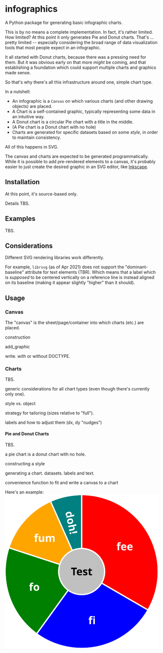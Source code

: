 # infographics

A Python package for generating basic infographic charts.

This is by no means a complete implementation.  In fact, it's rather limited.  How limited?  At this point it only generates Pie and Donut charts.  That's ... pretty limited -- especially considering the broad range of data visualization tools that most people expect in an infographic.

It all started with Donut charts, because there was a pressing need for them.  But it was obvious early on that more _might_ be coming, and that establishing a foundation which could support multiple charts and graphics made sense.

So that's why there's all this infrastructure around one, simple chart type.

In a nutshell:

* An infographic is a `Canvas` on which various charts (and other drawing objects) are placed.
* A Chart is a self-contained graphic, typically representing some data in an intuitive way.
* A Donut chart is a circular Pie chart with a title in the middle.
* (A Pie chart is a Donut chart with no hole)
* Charts are generated for specific datasets based on some _style_, in order to maintain consistency.

All of this happens in SVG.

The canvas and charts are expected to be generated programmatically. While it is possible to add pre-rendered elements to a canvas, it's probably easier to just create the desired graphic in an SVG editor, like [Inkscape](https://inkscape.org).

## Installation

At this point, it's source-based only.

Details TBS.

## Examples

TBS.

## Considerations

Different SVG rendering libraries work differently.

For example, `librsvg` (as of Apr 2021) does not support the "dominant-baseline" attribute for text elements (TBR).  Which means that a label which is _supposed_ to be centered vertically on a reference line is instead aligned on its baseline (making it appear slightly "higher" than it should).

## Usage

### Canvas
The "canvas" is the sheet/page/container into which charts (etc.) are placed.

construction

add_graphic

write. with or without DOCTYPE.

### Charts

TBS.

generic considerations for all chart types (even though there's currently only one).

style vs. object

strategy for tailoring (sizes relative to "full").

labels and how to adjust them (dx, dy "nudges")

#### Pie and Donut Charts

TBS.

a pie chart is a donut chart with no hole.

constructing a style

generating a chart.  datasets.  labels and text.

convenience function to fit and write a canvas to a chart

Here's an example:  
![generated](./docs/figures/test-chart.svg)